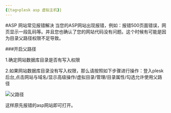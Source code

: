 ```yaml
---
{{tag>plesk asp 虚拟主机}}
---
```

#ASP 网站常见报错解决
当您的ASP网站出现报错，例如：报错500页面错误，网页显示一段乱码等。并且您也确认了您的网站代码没有问题。这个时候有可能是因为目录父路径权限不足导致。 

###开启父路径


 1.确定网站数据库目录是否有写入权限

 2.如果网站数据库目录没有写入权限，那么请按照如下步骤进行操作：登入plesk后台,点击网站与域名/显示高级操作/虚拟目录/管理/目录属性/勾选允许使用父路径

![父路径](http://ww3.sinaimg.cn/large/a74eed94jw1dzatkwpx2hj.jpg)

这样原先报错的asp网站即可打开。